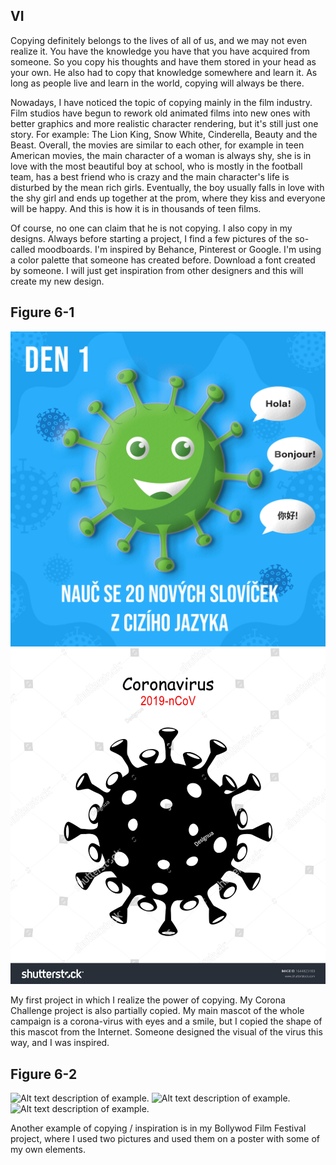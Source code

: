 ## VI
Copying definitely belongs to the lives of all of us, and we may not even realize it. 
You have the knowledge you have that you have acquired from someone. So you copy his thoughts and have them stored in your head as your own. 
He also had to copy that knowledge somewhere and learn it. As long as people live and learn in the world, copying will always be there.

Nowadays, I have noticed the topic of copying mainly in the film industry. 
Film studios have begun to rework old animated films into new ones with better graphics and more realistic character rendering, but it's still just one story. 
For example: The Lion King, Snow White, Cinderella, Beauty and the Beast. 
Overall, the movies are similar to each other, for example in teen American movies, the main character of a woman is always shy, she is in love with the most beautiful boy 
at school, who is mostly in the football team, has a best friend who is crazy and the main character's life is disturbed by the mean rich girls. 
Eventually, the boy usually falls in love with the shy girl and ends up together at the prom, where they kiss and everyone will be happy.
And this is how it is in thousands of teen films.

Of course, no one can claim that he is not copying. I also copy in my designs. Always before starting a project, I find a few pictures of the so-called moodboards. 
I'm inspired by Behance, Pinterest or Google. I'm using a color palette that someone has created before. 
Download a font created by someone. I will just get inspiration from other designers and this will create my new design.

## Figure 6-1
![Alt text description of example.](img/desatero1.png)
![Alt text description of example.](img/internet-inspiration.png)

My first project in which I realize the power of copying.
My Corona Challenge project is also partially copied. My main mascot of the whole campaign is a corona-virus with 
eyes and a smile, but I copied the shape of this mascot from the Internet. Someone designed the visual of the virus this way, and I was inspired.

## Figure 6-2
![Alt text description of example.](img/internet-inspiration2.png)
![Alt text description of example.](img/internet-inspiration3.png)
![Alt text description of example.](img/Bollywood-poster-1.png)

Another example of copying / inspiration is in my Bollywod Film Festival project, where I used two pictures and used them on a poster with some of my own elements.
